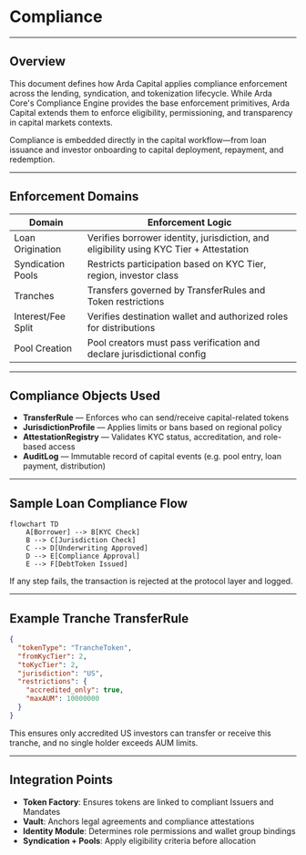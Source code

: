 # Compliance

---

## Overview

This document defines how Arda Capital applies compliance enforcement across the lending, syndication, and tokenization lifecycle. While Arda Core's Compliance Engine provides the base enforcement primitives, Arda Capital extends them to enforce eligibility, permissioning, and transparency in capital markets contexts.

Compliance is embedded directly in the capital workflow—from loan issuance and investor onboarding to capital deployment, repayment, and redemption.

---

## Enforcement Domains

| Domain | Enforcement Logic |
|--------|-------------------|
| Loan Origination | Verifies borrower identity, jurisdiction, and eligibility using KYC Tier + Attestation |
| Syndication Pools | Restricts participation based on KYC Tier, region, investor class |
| Tranches | Transfers governed by TransferRules and Token restrictions |
| Interest/Fee Split | Verifies destination wallet and authorized roles for distributions |
| Pool Creation | Pool creators must pass verification and declare jurisdictional config |

---

## Compliance Objects Used

- **TransferRule** — Enforces who can send/receive capital-related tokens
- **JurisdictionProfile** — Applies limits or bans based on regional policy
- **AttestationRegistry** — Validates KYC status, accreditation, and role-based access
- **AuditLog** — Immutable record of capital events (e.g. pool entry, loan payment, distribution)

---

## Sample Loan Compliance Flow

```mermaid
flowchart TD
    A[Borrower] --> B[KYC Check]
    B --> C[Jurisdiction Check]
    C --> D[Underwriting Approved]
    D --> E[Compliance Approval]
    E --> F[DebtToken Issued]
```

If any step fails, the transaction is rejected at the protocol layer and logged.

---

## Example Tranche TransferRule

```json
{
  "tokenType": "TrancheToken",
  "fromKycTier": 2,
  "toKycTier": 2,
  "jurisdiction": "US",
  "restrictions": {
    "accredited_only": true,
    "maxAUM": 10000000
  }
}
```

This ensures only accredited US investors can transfer or receive this tranche, and no single holder exceeds AUM limits.

---

## Integration Points

- **Token Factory**: Ensures tokens are linked to compliant Issuers and Mandates
- **Vault**: Anchors legal agreements and compliance attestations
- **Identity Module**: Determines role permissions and wallet group bindings
- **Syndication + Pools**: Apply eligibility criteria before allocation
